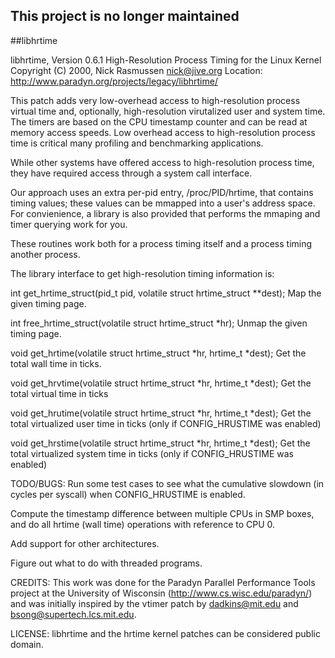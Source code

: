 ## This project is no longer maintained

##libhrtime


libhrtime, Version 0.6.1
High-Resolution Process Timing for the Linux Kernel
Copyright (C) 2000, Nick Rasmussen <nick@jive.org>
Location: http://www.paradyn.org/projects/legacy/libhrtime/

This patch adds very low-overhead access to high-resolution process virtual
time and, optionally, high-resolution virutalized user and system time.
The timers are based on the CPU timestamp counter and can be read at
memory access speeds.  Low overhead access to high-resolution process time
is critical many profiling and benchmarking applications.

While other systems have offered access to high-resolution process time,
they have required access through a system call interface.

Our approach uses an extra per-pid entry, /proc/PID/hrtime, that contains
timing values; these values can be mmapped into a user's address space.
For convienience, a library is also provided that performs the mmaping
and timer querying work for you.

These routines work both for a process timing itself and a process timing
another process.

The library interface to get high-resolution timing information is:

int get_hrtime_struct(pid_t pid, volatile struct hrtime_struct **dest);
  Map the given timing page.

int free_hrtime_struct(volatile struct hrtime_struct *hr);
  Unmap the given timing page.

void get_hrtime(volatile struct hrtime_struct *hr, hrtime_t *dest);
  Get the total wall time in ticks.

void get_hrvtime(volatile struct hrtime_struct *hr, hrtime_t *dest);
  Get the total virtual time in ticks

void get_hrutime(volatile struct hrtime_struct *hr, hrtime_t *dest);
  Get the total virtualized user time in ticks (only if CONFIG_HRUSTIME was
  enabled)

void get_hrstime(volatile struct hrtime_struct *hr, hrtime_t *dest);
  Get the total virtualized system time in ticks (only if CONFIG_HRUSTIME was
  enabled)

TODO/BUGS:
Run some test cases to see what the cumulative slowdown (in cycles per syscall)
when CONFIG_HRUSTIME is enabled.

Compute the timestamp difference between multiple CPUs in SMP boxes, and
do all hrtime (wall time) operations with reference to CPU 0.

Add support for other architectures.

Figure out what to do with threaded programs.

CREDITS:
This work was done for the Paradyn Parallel Performance Tools project
at the University of Wisconsin (http://www.cs.wisc.edu/paradyn/) and
was initially inspired by the vtimer patch by dadkins@mit.edu and
bsong@supertech.lcs.mit.edu.

LICENSE:
libhrtime and the hrtime kernel patches can be considered public domain.

